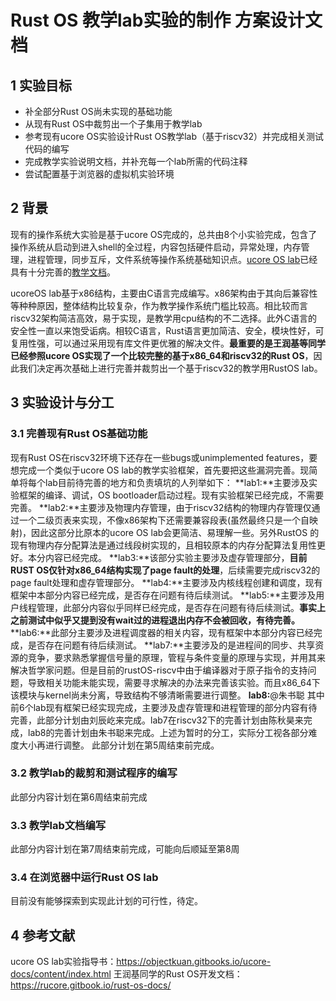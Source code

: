 # Rust OS 教学lab实验的制作 方案设计文档
## 1 实验目标
* 补全部分Rust OS尚未实现的基础功能
* 从现有Rust OS中裁剪出一个子集用于教学lab
* 参考现有ucore OS实验设计Rust OS教学lab（基于riscv32）并完成相关测试代码的编写
* 完成教学实验说明文档，并补充每一个lab所需的代码注释
* 尝试配置基于浏览器的虚拟机实验环境

## 2 背景
现有的操作系统大实验是基于ucore OS完成的，总共由8个小实验完成，包含了操作系统从启动到进入shell的全过程，内容包括硬件启动，异常处理，内存管理，进程管理，同步互斥，文件系统等操作系统基础知识点。[ucore OS lab](https://github.com/chyyuu/ucore_os_lab)已经具有十分完善的[教学文档](https://objectkuan.gitbooks.io/ucore-docs/content/index.html)。

ucoreOS lab基于x86结构，主要由C语言完成编写。x86架构由于其向后兼容性等种种原因，整体结构比较复杂，作为教学操作系统门槛比较高。相比较而言riscv32架构简洁高效，易于实现，是教学用cpu结构的不二选择。此外C语言的安全性一直以来饱受诟病。相较C语言，Rust语言更加简洁、安全，模块性好，可复用性强，可以通过采用现有库文件更优雅的解决文件。**最重要的是王润基等同学已经参照ucore OS实现了一个比较完整的基于x86_64和riscv32的Rust OS**，因此我们决定再次基础上进行完善并裁剪出一个基于riscv32的教学用RustOS lab。

## 3 实验设计与分工
### 3.1 完善现有Rust OS基础功能
现有Rust OS在riscv32环境下还存在一些bugs或unimplemented features，要想完成一个类似于ucore OS lab的教学实验框架，首先要把这些漏洞完善。现简单将每个lab目前待完善的地方和负责填坑的人列举如下：
**lab1:**主要涉及实验框架的编译、调试，OS bootloader启动过程。现有实验框架已经完成，不需要完善。
**lab2:**主要涉及物理内存管理，由于riscv32结构的物理内存管理仅通过一个二级页表来实现，不像x86架构下还需要兼容段表(虽然最终只是一个自映射)，因此这部分比原本的ucore OS lab会更简洁、易理解一些。另外RustOS 的现有物理内存分配算法是通过线段树实现的，且相较原本的内存分配算法复用性更好。本分内容已经完成。
**lab3:**该部分实验主要涉及虚存管理部分，**目前RUST OS仅针对x86_64结构实现了page fault的处理**，后续需要完成riscv32的page fault处理和虚存管理部分。
**lab4:**主要涉及内核线程创建和调度，现有框架中本部分内容已经完成，是否存在问题有待后续测试。
**lab5:**主要涉及用户线程管理，此部分内容似乎同样已经完成，是否存在问题有待后续测试。**事实上之前测试中似乎又提到没有wait过的进程退出内存不会被回收，有待完善。**
**lab6:**此部分主要涉及进程调度器的相关内容，现有框架中本部分内容已经完成，是否存在问题有待后续测试。
**lab7:**主要涉及的是进程间的同步、共享资源的竞争，要求熟悉掌握信号量的原理，管程与条件变量的原理与实现，并用其来解决哲学家问题。但是目前的rustOS-riscv中由于编译器对于原子指令的支持问题，导致相关功能未能实现，需要寻求解决的办法来完善该实验。而且x86_64下该模块与kernel尚未分离，导致结构不够清晰需要进行调整。
**lab8:**@朱书聪
其中前6个lab现有框架已经实现完成，主要涉及虚存管理和进程管理的部分内容有待完善，此部分计划由刘辰屹来完成。lab7在riscv32下的完善计划由陈秋昊来完成，lab8的完善计划由朱书聪来完成。上述为暂时的分工，实际分工视各部分难度大小再进行调整。
此部分计划在第5周结束前完成。

### 3.2 教学lab的裁剪和测试程序的编写
此部分内容计划在第6周结束前完成

### 3.3 教学lab文档编写
此部分内容计划在第7周结束前完成，可能向后顺延至第8周

### 3.4 在浏览器中运行Rust OS lab
目前没有能够探索到实现此计划的可行性，待定。

## 4 参考文献
ucore OS lab实验指导书：https://objectkuan.gitbooks.io/ucore-docs/content/index.html
王润基同学的Rust OS开发文档：https://rucore.gitbook.io/rust-os-docs/